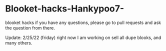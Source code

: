 # Blooket-hacks-Hankypoo7-
blooket hacks
if you have any questions, please go to pull requests and ask the question from there.

Update: 2/25/22 (friday) 
right now I am working on sell all dupe blooks, and many others.
